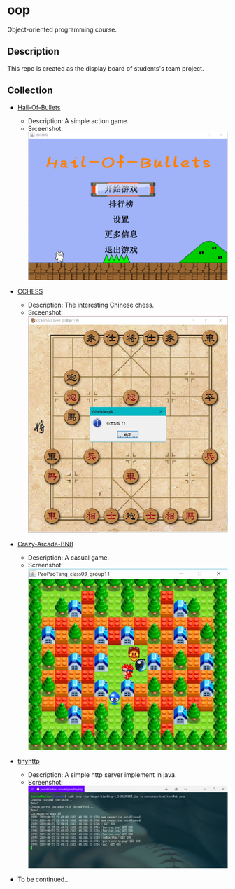 # oop

 Object-oriented programming course.

## Description

This repo is created as  the display board of students's team project.

## Collection

- [Hail-Of-Bullets](https://github.com/iishuu/Hail-Of-Bullets)

  - Description: A simple action game.
  - Srceenshot:
    ![c1t3](./2019/screenshots/c1t3.png)

- [CCHESS](https://github.com/HiramWHL/CCHESS?tdsourcetag=s_pctim_aiomsg)

  - Description: The interesting Chinese chess.
  - Srceenshot:
    ![c1t8](./2019/screenshots/c1t8.jpg)

- [Crazy-Arcade-BNB](https://github.com/HyperMn/Crazy-Arcade-BNB-)
  - Description: A casual game.
  - Screenshot:
    ![c3t11](2019/screenshots/c3t11.jpg)

- [tinyhttp](https://github.com/ChanthMiao/tinyhttp)
  - Description: A simple http server implement in java.
  - Screenshot:
    ![c4t2](2019/screenshots/c4t2.png)

- To be continued...
